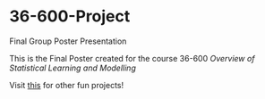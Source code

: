 # 36-600-Project
Final Group Poster Presentation

This is the Final Poster created for the course 36-600 *Overview of Statistical Learning and Modelling*

Visit [this](https://www.stat.cmu.edu/capstoneresearch/) for other fun projects! 
